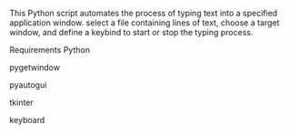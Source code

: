 This Python script automates the process of typing text into a specified application window. select a file containing lines of text, choose a target window, and define a keybind to start or stop the typing process.

Requirements
Python

pygetwindow

pyautogui

tkinter

keyboard
